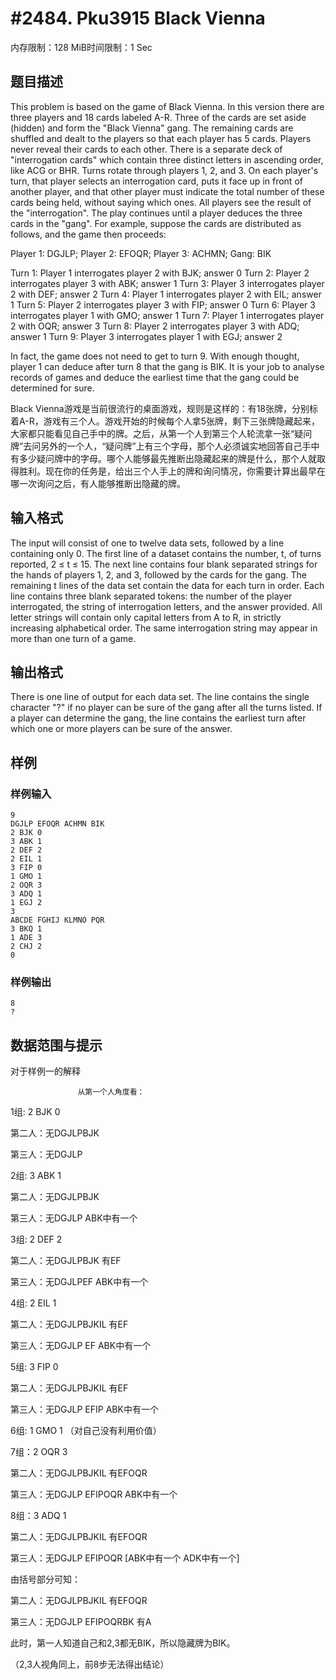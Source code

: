 # #2484. Pku3915 Black Vienna 

内存限制：128 MiB时间限制：1 Sec

## 题目描述

 This problem is based on the game of Black Vienna. In this version there are three players and 18 cards labeled A-R. Three of the cards are set aside (hidden) and form the "Black Vienna" gang. The remaining cards are shuffled and dealt to the players so that each player has 5 cards. Players never reveal their cards to each other. There is a separate deck of "interrogation cards" which contain three distinct letters in ascending order, like ACG or BHR. Turns rotate through players 1, 2, and 3. On each player's turn, that player selects an interrogation card, puts it face up in front of another player, and that other player must indicate the total number of these cards being held, without saying which ones. All players see the result of the "interrogation". The play continues until a player deduces the three cards in the "gang". 
For example, suppose the cards are distributed as follows, and the game then proceeds: 


Player 1: DGJLP; Player 2: EFOQR; Player 3: ACHMN; Gang: BIK 

Turn 1: Player 1 interrogates player 2 with BJK; answer 0 
Turn 2: Player 2 interrogates player 3 with ABK; answer 1 
Turn 3: Player 3 interrogates player 2 with DEF; answer 2 
Turn 4: Player 1 interrogates player 2 with EIL; answer 1 
Turn 5: Player 2 interrogates player 3 with FIP; answer 0 
Turn 6: Player 3 interrogates player 1 with GMO; answer 1 
Turn 7: Player 1 interrogates player 2 with OQR; answer 3 
Turn 8: Player 2 interrogates player 3 with ADQ; answer 1 
Turn 9: Player 3 interrogates player 1 with EGJ; answer 2 



In fact, the game does not need to get to turn 9. With enough thought, player 1 can deduce after turn 8 that the gang is BIK. It is your job to analyse records of games and deduce the earliest time that the gang could be determined for sure. 


Black Vienna游戏是当前很流行的桌面游戏，规则是这样的：有18张牌，分别标着A-R，游戏有三个人。游戏开始的时候每个人拿5张牌，剩下三张牌隐藏起来，大家都只能看见自己手中的牌。之后，从第一个人到第三个人轮流拿一张&ldquo;疑问牌&rdquo;去问另外的一个人，&ldquo;疑问牌&rdquo;上有三个字母，那个人必须诚实地回答自己手中有多少疑问牌中的字母。哪个人能够最先推断出隐藏起来的牌是什么，那个人就取得胜利。现在你的任务是，给出三个人手上的牌和询问情况，你需要计算出最早在哪一次询问之后，有人能够推断出隐藏的牌。 



## 输入格式

 The input will consist of one to twelve data sets, followed by a line containing only 0. 
The first line of a dataset contains the number, t, of turns reported, 2 &le; t &le; 15. 
The next line contains four blank separated strings for the hands of players 1, 2, and 3, followed by the cards for the gang. 
The remaining t lines of the data set contain the data for each turn in order. Each line contains three blank separated tokens: the number of the player interrogated, the string of interrogation letters, and the answer provided. 
All letter strings will contain only capital letters from A to R, in strictly increasing alphabetical order. The same interrogation string may appear in more than one turn of a game. 

## 输出格式

There is one line of output for each data set. The line contains the single character "?" if no player can be sure of the gang after all the turns listed. If a player can determine the gang, the line contains the earliest turn after which one or more players can be sure of the answer. 

## 样例

### 样例输入

    
    9
    DGJLP EFOQR ACHMN BIK
    2 BJK 0
    3 ABK 1
    2 DEF 2
    2 EIL 1
    3 FIP 0
    1 GMO 1
    2 OQR 3
    3 ADQ 1
    1 EGJ 2
    3
    ABCDE FGHIJ KLMNO PQR
    3 BKQ 1
    1 ADE 3
    2 CHJ 2
    0
    
    
    
    

### 样例输出

    
    8
    ?
    
    
    

## 数据范围与提示

对于样例一的解释

                   从第一个人角度看：

1组:  2 BJK 0

 第二人：无DGJLPBJK

第三人：无DGJLP

2组:  3 ABK 1

 第二人：无DGJLPBJK

第三人：无DGJLP                       ABK中有一个

3组:  2 DEF 2

 第二人：无DGJLPBJK         有EF

第三人：无DGJLPEF                     ABK中有一个

4组:  2 EIL 1

 第二人：无DGJLPBJKIL       有EF

第三人：无DGJLP EF                     ABK中有一个

5组:  3 FIP 0

 第二人：无DGJLPBJKIL       有EF

第三人：无DGJLP EFIP                   ABK中有一个

6组:  1 GMO 1 （对自己没有利用价值）

7组：2 OQR 3

第二人：无DGJLPBJKIL       有EFOQR

第三人：无DGJLP EFIPOQR                ABK中有一个

8组：3 ADQ 1

第二人：无DGJLPBJKIL       有EFOQR

第三人：无DGJLP EFIPOQR               [ABK中有一个 ADK中有一个]

由括号部分可知：

第二人：无DGJLPBJKIL        有EFOQR

第三人：无DGJLP EFIPOQRBK  有A

 

此时，第一人知道自己和2,3都无BIK，所以隐藏牌为BIK。

 

 

（2,3人视角同上，前8步无法得出结论）
